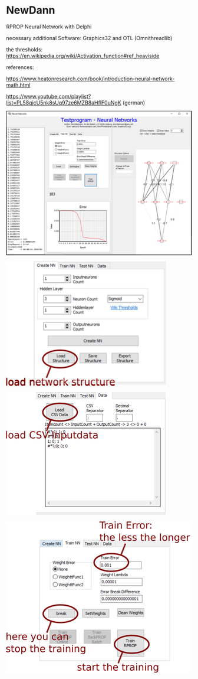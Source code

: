 # NewDann
RPROP Neural Network with Delphi 

necessary additional Software: Graphics32 and OTL (Omnithreadlib)

the thresholds: 
https://en.wikipedia.org/wiki/Activation_function#ref_heaviside

references:

https://www.heatonresearch.com/book/introduction-neural-network-math.html

https://www.youtube.com/playlist?list=PL58qjcU5nk8sUq97ze6MZB8aHflF0uNgK  (german)

![Main](/Image/Main-Win2.png) 

![Create NN](/Image/Main-CreateNN1.png) 

![Load Data](/Image/Main-Data1.png) 

![Load Data](/Image/Main-TrainNN1.png)
